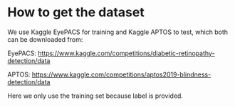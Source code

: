 # How to get the dataset

We use Kaggle EyePACS for training and Kaggle APTOS to test, which both can be downloaded from:

EyePACS: https://www.kaggle.com/competitions/diabetic-retinopathy-detection/data

APTOS: https://www.kaggle.com/competitions/aptos2019-blindness-detection/data

Here we only use the training set because label is provided.